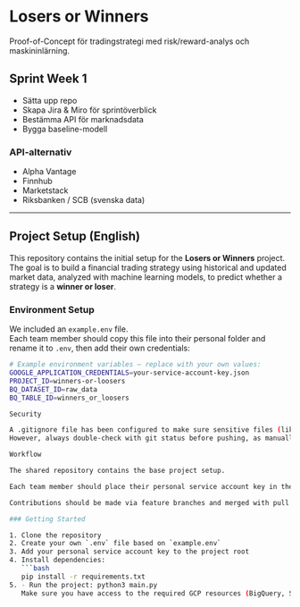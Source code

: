 # Losers or Winners

Proof-of-Concept för tradingstrategi med risk/reward-analys och maskininlärning.

## Sprint Week 1
- Sätta upp repo  
- Skapa Jira & Miro för sprintöverblick  
- Bestämma API för marknadsdata  
- Bygga baseline-modell  

### API-alternativ
- Alpha Vantage  
- Finnhub  
- Marketstack  
- Riksbanken / SCB (svenska data)  

---

## Project Setup (English)

This repository contains the initial setup for the **Losers or Winners** project.  
The goal is to build a financial trading strategy using historical and updated market data, analyzed with machine learning models, to predict whether a strategy is a **winner or loser**.

### Environment Setup
We included an `example.env` file.  
Each team member should copy this file into their personal folder and rename it to `.env`, then add their own credentials:

```bash
# Example environment variables – replace with your own values:
GOOGLE_APPLICATION_CREDENTIALS=your-service-account-key.json
PROJECT_ID=winners-or-loosers
BQ_DATASET_ID=raw_data
BQ_TABLE_ID=winners_or_loosers

Security

A .gitignore file has been configured to make sure sensitive files (like personal keys) are never committed to GitHub.
However, always double-check with git status before pushing, as manually staged files can still be committed.

Workflow

The shared repository contains the base project setup.

Each team member should place their personal service account key in their own environment, not in this repository.

Contributions should be made via feature branches and merged with pull requests.

### Getting Started

1. Clone the repository  
2. Create your own `.env` file based on `example.env`  
3. Add your personal service account key to the project root  
4. Install dependencies:  
   ```bash
   pip install -r requirements.txt
5. - Run the project: python3 main.py
   Make sure you have access to the required GCP resources (BigQuery, Storage).
